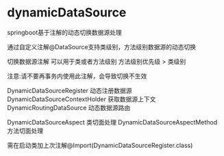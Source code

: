# dynamicDataSource
springboot基于注解的动态切换数据源处理

通过自定义注解@DataSource支持类级别，方法级别数据源的动态切换

切换数据源注解 可以用于类或者方法级别 方法级别优先级 > 类级别  

注意:请不要再事务内使用此注解，会导致切换不生效

DynamicDataSourceRegister 动态注册数据源
DynamicDataSourceContextHolder 获取数据源上下文
DynamicRoutingDataSource 动态数据源路由

DynamicDataSourceAspect 类切面处理
DynamicDataSourceAspectMethod 方法切面处理

需在启动类加上次注解@Import(DynamicDataSourceRegister.class)

